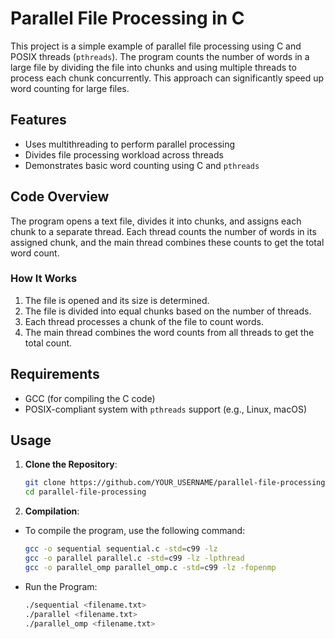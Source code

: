 # Parallel File Processing in C

This project is a simple example of parallel file processing using C and POSIX threads (`pthreads`). The program counts the number of words in a large file by dividing the file into chunks and using multiple threads to process each chunk concurrently. This approach can significantly speed up word counting for large files.

## Features

- Uses multithreading to perform parallel processing
- Divides file processing workload across threads
- Demonstrates basic word counting using C and `pthreads`

## Code Overview

The program opens a text file, divides it into chunks, and assigns each chunk to a separate thread. Each thread counts the number of words in its assigned chunk, and the main thread combines these counts to get the total word count.

### How It Works

1. The file is opened and its size is determined.
2. The file is divided into equal chunks based on the number of threads.
3. Each thread processes a chunk of the file to count words.
4. The main thread combines the word counts from all threads to get the total count.

## Requirements

- GCC (for compiling the C code)
- POSIX-compliant system with `pthreads` support (e.g., Linux, macOS)

## Usage

1. **Clone the Repository**:
   ```sh
   git clone https://github.com/YOUR_USERNAME/parallel-file-processing.git
   cd parallel-file-processing
2. **Compilation**:
- To compile the program, use the following command:
   ```sh
   gcc -o sequential sequential.c -std=c99 -lz
   gcc -o parallel parallel.c -std=c99 -lz -lpthread
   gcc -o parallel_omp parallel_omp.c -std=c99 -lz -fopenmp
- Run the Program:
   ```sh
   ./sequential <filename.txt>
   ./parallel <filename.txt>
   ./parallel_omp <filename.txt>
